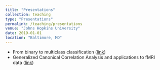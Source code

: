 ```yaml
---
title: "Presentations"
collection: teaching
type: "Presentations"
permalink: /teaching/presentations
venue: "Johns Hopkins University"
date: 2019-01-01
location: "Baltimore, MD"
---
```


- From binary to multiclass classification ([link](https://rflperry.github.io/talks/04-22-20_polychotomous_talk.html#1))
- Generalized Canonical Correlation Analysis and applications to fMRI data ([link](/files/GCCA_presentation.pdf))
